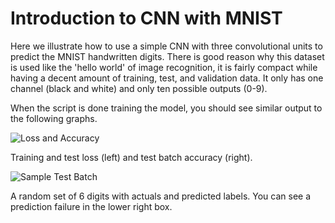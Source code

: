 Introduction to CNN with MNIST
==============================

Here we illustrate how to use a simple CNN with three convolutional units to predict the MNIST handwritten digits.  There is good reason why this dataset is used like the 'hello world' of image recognition, it is fairly compact while having a decent amount of training, test, and validation data.  It only has one channel (black and white) and only ten possible outputs (0-9).

When the script is done training the model, you should see similar output to the following graphs.

![Loss and Accuracy](https://github.com/nfmcclure/tensorflow_cookbook/blob/master/08_Convolutional_Neural_Networks/images/02_cnn1_loss_acc.png "caption1")

Training and test loss (left) and test batch accuracy (right).


![Sample Test Batch](https://github.com/nfmcclure/tensorflow_cookbook/blob/master/08_Convolutional_Neural_Networks/images/02_cnn1_mnist_output.png "caption2")

A random set of 6 digits with actuals and predicted labels. You can see a prediction failure in the lower right box.
